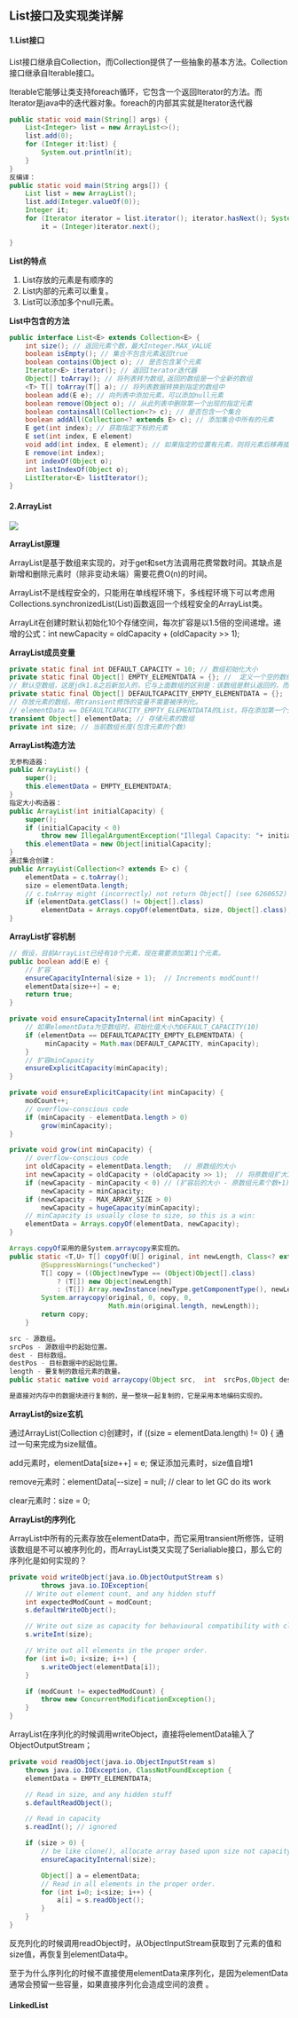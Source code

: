 ## List接口及实现类详解

#### 1.List接口

List接口继承自Collection，而Collection提供了一些抽象的基本方法。Collection接口继承自Iterable接口。

Iterable它能够让类支持foreach循环，它包含一个返回Iterator的方法。而Iterator是java中的迭代器对象。foreach的内部其实就是Iterator迭代器

```java
public static void main(String[] args) {
    List<Integer> list = new ArrayList<>();
    list.add(0);
    for (Integer it:list) {
        System.out.println(it);
    }
}
反编译：
public static void main(String args[]) {
    List list = new ArrayList();
    list.add(Integer.valueOf(0));
    Integer it;
    for (Iterator iterator = list.iterator(); iterator.hasNext(); System.out.println(it))
        it = (Integer)iterator.next();

}
```

**List的特点**

1. List存放的元素是有顺序的
2. List内部的元素可以重复。
3. List可以添加多个null元素。

**List中包含的方法**

```java
public interface List<E> extends Collection<E> {
    int size(); // 返回元素个数，最大Integer.MAX_VALUE
    boolean isEmpty(); // 集合不包含元素返回true
    boolean contains(Object o); // 是否包含某个元素
    Iterator<E> iterator(); // 返回Iterator迭代器
    Object[] toArray(); // 将列表转为数组,返回的数组是一个全新的数组
    <T> T[] toArray(T[] a); // 将列表数据转换到指定的数组中
    boolean add(E e); // 向列表中添加元素，可以添加null元素
    boolean remove(Object o); // 从此列表中删除第一个出现的指定元素
    boolean containsAll(Collection<?> c); // 是否包含一个集合
    boolean addAll(Collection<? extends E> c); // 添加集合中所有的元素
    E get(int index); // 获取指定下标的元素
    E set(int index, E element)
    void add(int index, E element); // 如果指定的位置有元素，则将元素后移再插入到当前位置
    E remove(int index);
    int indexOf(Object o);
    int lastIndexOf(Object o);
    ListIterator<E> listIterator();
}
```

#### 2.ArrayList

![](F:\__study__\hulianwang\study\note\java\java容器\img\arraylist_01.png)

**ArrayList原理**

ArrayList是基于数组来实现的，对于get和set方法调用花费常数时间。其缺点是新增和删除元素时（除非变动未端）需要花费O(n)的时间。

ArrayList不是线程安全的，只能用在单线程环境下，多线程环境下可以考虑用Collections.synchronizedList(List)函数返回一个线程安全的ArrayList类。

ArrayLit在创建时默认初始化10个存储空间，每次扩容是以1.5倍的空间递增。递增的公式：int newCapacity = oldCapacity + (oldCapacity >> 1);

**ArrayList成员变量**

```java
private static final int DEFAULT_CAPACITY = 10; // 数组初始化大小
private static final Object[] EMPTY_ELEMENTDATA = {}; //  定义一个空的数组实例以供其他需要用到空数组的地方调用
// 默认空数组，这是jdk1.8之后新加入的，它与上面数组的区别是：该数组是默认返回的，而上面是用户指定容量为0时返回的
private static final Object[] DEFAULTCAPACITY_EMPTY_ELEMENTDATA = {}; 
// 存放元素的数组，用transient修饰的变量不需要被序列化。
// elementData == DEFAULTCAPACITY_EMPTY_ELEMENTDATA的List，将在添加第一个元素时扩展为DEFAULT_CAPACITY
transient Object[] elementData; // 存储元素的数组
private int size; // 当前数组长度(包含元素的个数)
```

**ArrayList构造方法**

```java
无参构造器：
public ArrayList() {
    super();
    this.elementData = EMPTY_ELEMENTDATA;
}
指定大小构造器：
public ArrayList(int initialCapacity) {
    super();
    if (initialCapacity < 0)
        throw new IllegalArgumentException("Illegal Capacity: "+ initialCapacity);
    this.elementData = new Object[initialCapacity];
}
通过集合创建：
public ArrayList(Collection<? extends E> c) {
    elementData = c.toArray();
    size = elementData.length;
    // c.toArray might (incorrectly) not return Object[] (see 6260652)
    if (elementData.getClass() != Object[].class)
        elementData = Arrays.copyOf(elementData, size, Object[].class);
}
```

**ArrayList扩容机制**

```java
// 假设，目前ArrayList已经有10个元素，现在需要添加第11个元素。
public boolean add(E e) {
    // 扩容
    ensureCapacityInternal(size + 1);  // Increments modCount!!
    elementData[size++] = e;
    return true;
}

private void ensureCapacityInternal(int minCapacity) {
    // 如果elementData为空数组时，初始化值大小为DEFAULT_CAPACITY(10)
    if (elementData == DEFAULTCAPACITY_EMPTY_ELEMENTDATA) {
         minCapacity = Math.max(DEFAULT_CAPACITY, minCapacity);
    }
    // 扩容minCapacity
    ensureExplicitCapacity(minCapacity);
}

private void ensureExplicitCapacity(int minCapacity) {
    modCount++;
    // overflow-conscious code
    if (minCapacity - elementData.length > 0)
        grow(minCapacity);
}

private void grow(int minCapacity) {
    // overflow-conscious code
    int oldCapacity = elementData.length;   // 原数组的大小
    int newCapacity = oldCapacity + (oldCapacity >> 1);  // 将原数组扩大1.5倍
    if (newCapacity - minCapacity < 0) // (扩容后的大小 - 原数组元素个数+1)<0
        newCapacity = minCapacity;
    if (newCapacity - MAX_ARRAY_SIZE > 0)
        newCapacity = hugeCapacity(minCapacity);
    // minCapacity is usually close to size, so this is a win:
    elementData = Arrays.copyOf(elementData, newCapacity);
}

Arrays.copyOf采用的是System.arraycopy来实现的。
public static <T,U> T[] copyOf(U[] original, int newLength, Class<? extends T[]> newType) {
        @SuppressWarnings("unchecked")
        T[] copy = ((Object)newType == (Object)Object[].class)
            ? (T[]) new Object[newLength]
            : (T[]) Array.newInstance(newType.getComponentType(), newLength);
        System.arraycopy(original, 0, copy, 0,
                         Math.min(original.length, newLength));
        return copy;
    }

src - 源数组。
srcPos - 源数组中的起始位置。
dest - 目标数组。
destPos - 目标数据中的起始位置。
length - 要复制的数组元素的数量。
public static native void arraycopy(Object src,  int  srcPos,Object dest, int destPos,int length);

是直接对内存中的数据块进行复制的，是一整块一起复制的，它是采用本地编码实现的。

```

**ArrayList的size玄机**

通过ArrayList(Collection c)创建时，if ((size = elementData.length) != 0) {  通过一句来完成为size赋值。

add元素时，elementData[size++] = e; 保证添加元素时，size值自增1

remove元素时：elementData[--size] = null; // clear to let GC do its work

clear元素时：size = 0;

**ArrayList的序列化**

ArrayList中所有的元素存放在elementData中，而它采用transient所修饰，证明该数组是不可以被序列化的，而ArrayList类又实现了Serialiable接口，那么它的序列化是如何实现的？

```java
private void writeObject(java.io.ObjectOutputStream s)
        throws java.io.IOException{
    // Write out element count, and any hidden stuff
    int expectedModCount = modCount;
    s.defaultWriteObject();

    // Write out size as capacity for behavioural compatibility with clone()
    s.writeInt(size);

    // Write out all elements in the proper order.
    for (int i=0; i<size; i++) {
        s.writeObject(elementData[i]);
    }

    if (modCount != expectedModCount) {
        throw new ConcurrentModificationException();
    }
}
```

ArrayList在序列化的时候调用writeObject，直接将elementData输入了ObjectOutputStream；

```java
private void readObject(java.io.ObjectInputStream s)
    throws java.io.IOException, ClassNotFoundException {
    elementData = EMPTY_ELEMENTDATA;

    // Read in size, and any hidden stuff
    s.defaultReadObject();

    // Read in capacity
    s.readInt(); // ignored

    if (size > 0) {
        // be like clone(), allocate array based upon size not capacity
        ensureCapacityInternal(size);

        Object[] a = elementData;
        // Read in all elements in the proper order.
        for (int i=0; i<size; i++) {
            a[i] = s.readObject();
        }
    }
}
```

反充列化的时候调用readObject时，从ObjectInputStream获取到了元素的值和size值，再恢复到elementData中。

至于为什么序列化的时候不直接使用elementData来序列化，是因为elementData通常会预留一些容量，如果直接序列化会造成空间的浪费 。

#### LinkedList